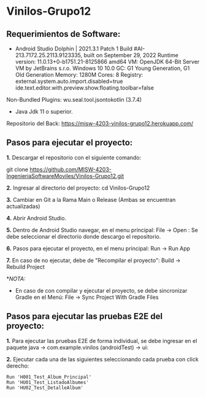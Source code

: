 # Vinilos-Grupo12


## Requerimientos de Software:

- Android Studio Dolphin | 2021.3.1 Patch 1
Build #AI-213.7172.25.2113.9123335, built on September 29, 2022
Runtime version: 11.0.13+0-b1751.21-8125866 amd64
VM: OpenJDK 64-Bit Server VM by JetBrains s.r.o.
Windows 10 10.0
GC: G1 Young Generation, G1 Old Generation
Memory: 1280M
Cores: 8
Registry:
    external.system.auto.import.disabled=true
    ide.text.editor.with.preview.show.floating.toolbar=false

Non-Bundled Plugins:
    wu.seal.tool.jsontokotlin (3.7.4)

- Java Jdk 11 o superior.

Repositorio del Back:
https://misw-4203-vinilos-grupo12.herokuapp.com/

## Pasos para ejecutar el proyecto:


**1.** Descargar el repositorio con el siguiente comando:


git clone https://github.com/MISW-4203-IngenieriaSoftwareMoviles/Vinilos-Grupo12.git

**2.** Ingresar al directorio del proyecto:
cd Vinilos-Grupo12

**3.** Cambiar en Git a la Rama Main o Release (Ambas se encuentran actualizadas)

**4.** Abrir Android Studio.

**5.** Dentro de Android Studio  navegar, en el menu principal: File -> Open : Se debe seleccionar el directorio donde descargo el repositorio.

**6.** Pasos para ejecutar el proyecto, en el menu principal: Run ->  Run App

**7.** En caso de no ejecutar, debe de "Recompilar el proyecto": Build -> Rebuild Project

**NOTA:*
- En caso de con compilar y ejecutar el proyecto, se debe sincronizar Gradle en el Menú: File -> Sync Project With Gradle Files

## Pasos para ejecutar las pruebas E2E del proyecto:

**1.** Para ejecutar las pruebas E2E de forma individual, se debe ingresar en el paquete java -> com.example.vinilos (androidTest) -> ui: 

**2.** Ejecutar cada una de las siguientes seleccionando cada prueba con click derecho:

    Run 'H001_Test_Album_Principal'
    Run 'HU01_Test_ListadoAlbumes'
    Run 'HU02_Test_DetalleAlbum'
